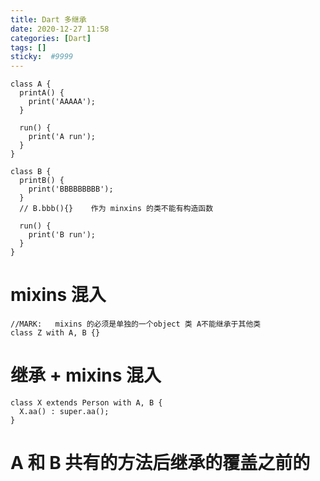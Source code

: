 ```yaml
---
title: Dart 多继承
date: 2020-12-27 11:58
categories: [Dart]
tags: []
sticky:  #9999
---
```



```
class A {
  printA() {
    print('AAAAA');
  }

  run() {
    print('A run');
  }
}

class B {
  printB() {
    print('BBBBBBBBB');
  }
  // B.bbb(){}    作为 minxins 的类不能有构造函数

  run() {
    print('B run');
  }
}
```

# mixins 混入
```
//MARK:   mixins 的必须是单独的一个object 类 A不能继承于其他类
class Z with A, B {}

```

# 继承 + mixins 混入
```
class X extends Person with A, B {
  X.aa() : super.aa();
}
```

# A 和 B 共有的方法后继承的覆盖之前的